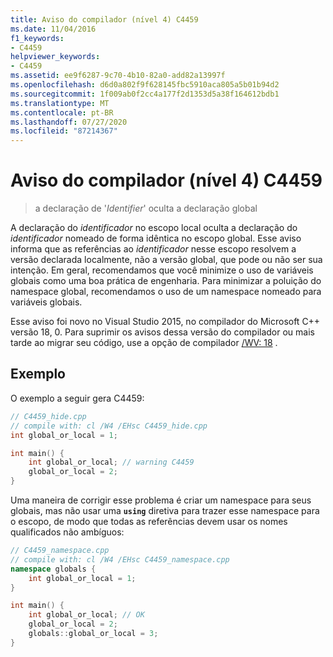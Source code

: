 ```yaml
---
title: Aviso do compilador (nível 4) C4459
ms.date: 11/04/2016
f1_keywords:
- C4459
helpviewer_keywords:
- C4459
ms.assetid: ee9f6287-9c70-4b10-82a0-add82a13997f
ms.openlocfilehash: d6d0a802f9f628145fbc5910aca805a5b01b94d2
ms.sourcegitcommit: 1f009ab0f2cc4a177f2d1353d5a38f164612bdb1
ms.translationtype: MT
ms.contentlocale: pt-BR
ms.lasthandoff: 07/27/2020
ms.locfileid: "87214367"
---
```

# <a name="compiler-warning-level-4-c4459"></a>Aviso do compilador (nível 4) C4459

> a declaração de '*Identifier*' oculta a declaração global

A declaração do *identificador* no escopo local oculta a declaração do *identificador* nomeado de forma idêntica no escopo global. Esse aviso informa que as referências ao *identificador* nesse escopo resolvem a versão declarada localmente, não a versão global, que pode ou não ser sua intenção. Em geral, recomendamos que você minimize o uso de variáveis globais como uma boa prática de engenharia. Para minimizar a poluição do namespace global, recomendamos o uso de um namespace nomeado para variáveis globais.

Esse aviso foi novo no Visual Studio 2015, no compilador do Microsoft C++ versão 18, 0. Para suprimir os avisos dessa versão do compilador ou mais tarde ao migrar seu código, use a opção de compilador [/WV: 18](../../build/reference/compiler-option-warning-level.md) .

## <a name="example"></a>Exemplo

O exemplo a seguir gera C4459:

```cpp
// C4459_hide.cpp
// compile with: cl /W4 /EHsc C4459_hide.cpp
int global_or_local = 1;

int main() {
    int global_or_local; // warning C4459
    global_or_local = 2;
}
```

Uma maneira de corrigir esse problema é criar um namespace para seus globais, mas não usar uma **`using`** diretiva para trazer esse namespace para o escopo, de modo que todas as referências devem usar os nomes qualificados não ambíguos:

```cpp
// C4459_namespace.cpp
// compile with: cl /W4 /EHsc C4459_namespace.cpp
namespace globals {
    int global_or_local = 1;
}

int main() {
    int global_or_local; // OK
    global_or_local = 2;
    globals::global_or_local = 3;
}
```
